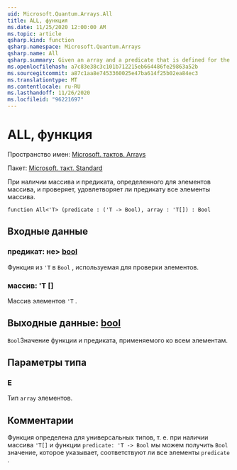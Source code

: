 ```yaml
---
uid: Microsoft.Quantum.Arrays.All
title: ALL, функция
ms.date: 11/25/2020 12:00:00 AM
ms.topic: article
qsharp.kind: function
qsharp.namespace: Microsoft.Quantum.Arrays
qsharp.name: All
qsharp.summary: Given an array and a predicate that is defined for the elements of the array, and checks if all elements of the array satisfy the predicate.
ms.openlocfilehash: a7c83e38c3c101b712215eb664486fe29863a52b
ms.sourcegitcommit: a87c1aa8e7453360025e47ba614f25b02ea84ec3
ms.translationtype: MT
ms.contentlocale: ru-RU
ms.lasthandoff: 11/26/2020
ms.locfileid: "96221697"
---
```

# <a name="all-function"></a>ALL, функция

Пространство имен: [Microsoft. тактов. Arrays](xref:Microsoft.Quantum.Arrays)

Пакет: [Microsoft. такт. Standard](https://nuget.org/packages/Microsoft.Quantum.Standard)


При наличии массива и предиката, определенного для элементов массива, и проверяет, удовлетворяет ли предикату все элементы массива.

```qsharp
function All<'T> (predicate : ('T -> Bool), array : 'T[]) : Bool
```


## <a name="input"></a>Входные данные

### <a name="predicate--t---bool"></a>предикат: не> [bool](xref:microsoft.quantum.lang-ref.bool)

Функция из `'T` в `Bool` , используемая для проверки элементов.


### <a name="array--t"></a>массив: 'T []

Массив элементов `'T` .



## <a name="output--bool"></a>Выходные данные: [bool](xref:microsoft.quantum.lang-ref.bool)

`Bool`Значение функции и предиката, применяемого ко всем элементам.

## <a name="type-parameters"></a>Параметры типа

### <a name="t"></a>Е

Тип `array` элементов.

## <a name="remarks"></a>Комментарии

Функция определена для универсальных типов, т. е. при наличии массива `'T[]` и функции `predicate: 'T -> Bool` мы можем получить `Bool` значение, которое указывает, соответствуют ли все элементы `predicate` .
